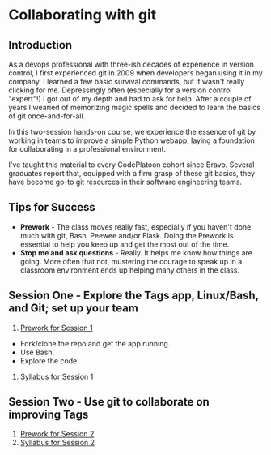 # Collaborating with git

## Introduction

As a devops professional with three-ish decades of experience in version control, I first experienced git in 2009 when developers began using it in my company.  I learned a few basic survival commands, but it wasn't really clicking for me. Depressingly often (especially for a version control "expert"!) I got out of my depth and had to ask for help.  After a couple of years I wearied of memorizing magic spells and decided to learn the basics of git once-and-for-all.

In this two-session hands-on course, we experience the essence of git by working in teams to improve a simple Python webapp, laying a foundation for collaborating in a professional environment.

I've taught this material to every CodePlatoon cohort since Bravo. Several graduates report that, equipped with a firm grasp of these git basics, they have become go-to git resources in their software engineering teams.

## Tips for Success
- **Prework** - The class moves really fast, especially if you haven't done much with git, Bash, Peewee and/or Flask.  Doing the Prework is essential to help you keep up and get the most out of the time.
- **Stop me and ask questions** - Really.  It helps me know how things are going.  More often that not, mustering the courage to speak up in a classroom environment ends up helping many others in the class.

## Session One - Explore the Tags app, Linux/Bash, and Git; set up your team
1. [Prework for Session 1](prework-session-1)
- Fork/clone the repo and get the app running.
- Use Bash.
- Explore the code.
1. [Syllabus for Session 1](syllabus-session-1)

## Session Two - Use git to collaborate on improving Tags
1. [Prework for Session 2](prework-session-2)
1. [Syllabus for Session 2](syllabus-session-2)
